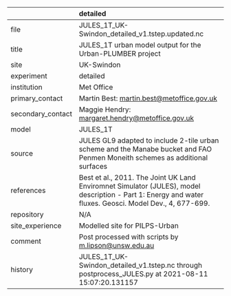 |                   | detailed                                                                                                                                                |
|:------------------|:--------------------------------------------------------------------------------------------------------------------------------------------------------|
| file              | JULES_1T_UK-Swindon_detailed_v1.tstep.updated.nc                                                                                                        |
| title             | JULES_1T urban model output for the Urban-PLUMBER project                                                                                               |
| site              | UK-Swindon                                                                                                                                              |
| experiment        | detailed                                                                                                                                                |
| institution       | Met Office                                                                                                                                              |
| primary_contact   | Martin Best: martin.best@metoffice.gov.uk                                                                                                               |
| secondary_contact | Maggie Hendry: margaret.hendry@metoffice.gov.uk                                                                                                         |
| model             | JULES_1T                                                                                                                                                |
| source            | JULES GL9 adapted to include 2-tile urban scheme and the Manabe bucket and FAO Penmen Moneith schemes as additional surfaces                            |
| references        | Best et al., 2011. The Joint UK Land Enviromnet Simulator (JULES), model description - Part 1: Energy and water fluxes. Geosci. Model Dev., 4, 677-699. |
| repository        | N/A                                                                                                                                                     |
| site_experience   | Modelled site for PILPS-Urban                                                                                                                           |
| comment           | Post processed with scripts by m.lipson@unsw.edu.au                                                                                                     |
| history           | JULES_1T_UK-Swindon_detailed_v1.tstep.nc through postprocess_JULES.py at 2021-08-11 15:07:20.131157                                                     |
